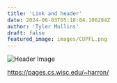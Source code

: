 ```yaml
---
title: 'Link and header'
date: 2024-06-03T05:18:04.106284Z
author: 'Tyler Mullins'
draft: false
featured_image: images/CUPFL.png
---
```

![Header Image](images/CUPFL.png)


https://pages.cs.wisc.edu/~harron/

